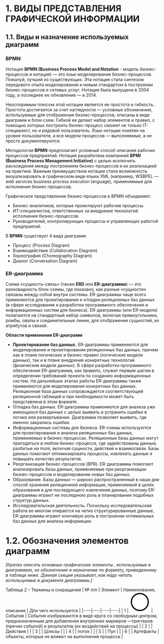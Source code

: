 # 1. ВИДЫ ПРЕДСТАВЛЕНИЯ ГРАФИЧЕСКОЙ ИНФОРМАЦИИ
## 1.1.	Виды и назначение используемых диаграмм
### BPMN
Нотация **BPMN (Business Process Model and Notation** - модель бизнес-процессов и нотация) — это язык моделирования бизнес-процессов. Пожалуй, лучший из существующих. Эта нотация стала синтезом передового опыта моделирования и новым стандартом в построении бизнес-процессов и сетевых услуг. Нотация была выпущена в 2004 году, а последнее ее обновление — в 2014.  

Неоспоримым плюсом этой нотации является ее простота и гибкость. Простота достигается за счет наглядности — условные обозначения, используемые для отображения бизнес-процессов, описаны в виде диаграмм и блок-схем. Гибкой ее делает набор элементов и правил, с помощью которых построить бизнес-процесс сможет не только IT-специалист, но и рядовой пользователь. Язык нотации понятен на уровне пользователя, а все модели процессов — выполняемые, а не просто документируются.  

Методология **BPMN** предполагает условный способ описания рабочих процессов предприятий. Нотация разработана компанией **BPMI (Business Process Management Initiative)** с целью исключить расхождения между построением бизнес-процессов и их реализацией на практике. Важным преимуществом нотации стала возможность визуализировать в графическом виде языки XML (например, WSBPEL — web services business process execution language), применяемые для исполнения бизнес-процессов.  

Графическое представление бизнес-процессов в BPMN объединяет:  
- Бизнес-аналитиков, которые проектируют рабочие процессы.  
- ИТ-специалистов, ответственных за внедрение технологий исполнения бизнес-процессов.  
- Руководителей, контролирующих процессы и управляющих работой предприятий.  

В **BPMN** существует 4 вида диаграмм:  
- Процесс (Process Diagram)  
- Взаимодействие (Collaboration Diagram)  
- Хореография (Choreography Diagram)  
- Диалог (Conversation Diagram)  

### ER-диаграмма
Схема «сущность-связь» (также **ERD** или **ER-диаграмма**) — это разновидность блок-схемы, где показано, как разные «сущности» связаны между собой внутри системы. ER-диаграммы чаще всего применяются для проектирования и отладки реляционных баз данных (в сфере исследования и разработки программного обеспечения и информационных систем для бизнеса). ER-диаграммы (или ER-модели) полагаются на стандартный набор символов, включая прямоугольники, ромбы, овалы и соединительные линии, для отображения сущностей, их атрибутов и связей.  

**Области применения ER-диаграмм**  
- **Проектирование баз данных.** ER-диаграммы применяются для моделирования и проектирования реляционных баз данных, причем как в плане логических и бизнес-правил (логические модели данных), так и в плане внедрения конкретных технологий (физические модели данных). В сфере разработки программного обеспечения ER-диаграмма, как правило, служит первым шагом в определении требований проекта по созданию информационных систем. На дальнейших этапах работы ER-диаграммы также применяются для моделирования конкретных баз данных. Реляционная база данных сопровождается соответствующей реляционной таблицей и при необходимости может быть представлена в этом формате.  
- Отладка баз данных. ER-диаграммы применяются для анализа уже имеющихся баз данных с целью выявить и устранить ошибки в логике или развертывании. Диаграмма позволяет выявить, где именно закрались ошибки.  
- Информационные системы для бизнеса. ER-схемы используются для проектирования и анализа реляционных баз данных, применяемых в бизнес-процессах. Реляционные базы данных могут пригодиться в любом бизнес-процессе, где задействованы данные, разбитые на поля, включая сущности, действия и взаимосвязи. Базы данных помогают оптимизировать процессы, извлекать данные и повышать качество результатов.  
- Реорганизация бизнес-процессов (BPR). ER-диаграммы помогают анализировать базы данных, применяемые при реорганизации бизнес-процессов и моделировании новых баз данных.  
- Образование. Базы данных — широко распространенный в наши дни способ хранения реляционной информации, применяемой в целях образования и для последующего извлечения данных, поэтому ER-диаграммы играют не последнюю роль в планировании подобных структур данных.  
- Исследовательская деятельность. Поскольку исследовательская работа во многом опирается на четко структурированные данные, ER-диаграммы играют ключевую роль в построении оптимальных баз данных для анализа информации.  
# 1.2.	Обозначения элементов диаграмм
*[Кратко описать основные графические элементы ,  используемые в диаграммах, их обозначение и назначение по формату, приведенному в таблице ниже. Данная секция указывает, как надо читать используемые в документе диаграммы.]*  

Таблица 2 – Термины и сокращения
| № п/п | Элемент | Наименование, описание | Для чего используется |
|----|----|----|----|
| 1 | ![Рисунок 1 – Диаграмма бизнес-процесса 1](images/circle.png) | События  | Cобытия изображаются в виде круга со свободным центром, предназначенным для добавления внутренних маркеров —триггеров (причин событий) и результатов (их воздействий на процессы) |
| 2 |  | Действия  |  |
| 3 |  | Шлюзы |  |
| 4 |  | поток |  |
| 5 |  | Пул |  |
| 6 |  | Артефакты | объекты, которые не влияют на выполнения процесса |

